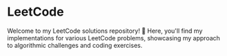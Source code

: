 # LeetCode
Welcome to my LeetCode solutions repository! 🚀 Here, you'll find my implementations for various LeetCode problems, showcasing my approach to algorithmic challenges and coding exercises.
